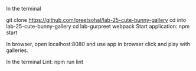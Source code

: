 In the terminal

git clone https://github.com/preetsohal/lab-25-cute-bunny-gallery
cd into lab-25-cute-bunny-gallery
cd lab-gurpreet
webpack
Start application: npm start

In browser, open localhost:8080 and use app
in browser click and play with galleries.

In the terminal
Lint: npm run lint
